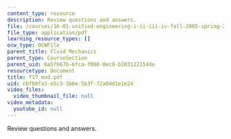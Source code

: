 ```yaml
---
content_type: resource
description: Review questions and answers.
file: /courses/16-01-unified-engineering-i-ii-iii-iv-fall-2005-spring-2006/cbfb0fa3e5c33b6e5b3f72a04d1e1e24_f17_mud.pdf
file_type: application/pdf
learning_resource_types: []
ocw_type: OCWFile
parent_title: Fluid Mechanics
parent_type: CourseSection
parent_uid: 6a5f667b-6fca-f068-0ec8-b203122154de
resourcetype: Document
title: f17_mud.pdf
uid: cbfb0fa3-e5c3-3b6e-5b3f-72a04d1e1e24
video_files:
  video_thumbnail_file: null
video_metadata:
  youtube_id: null
---
```

Review questions and answers.
